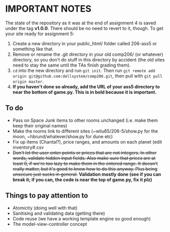 IMPORTANT NOTES
===============
The state of the repository as it was at the end of assignment 4 is saved under the tag **v1.0.0**. There should be no need to revert to it, though. To get your site ready for assignment 5:

1.  Create a new directory in your public_html/ folder called 206-ass5 or something like that.
2.  Remove or rename the .git directory in your old comp206/ (or whatever) directory, so you don't do stuff in this directory by accident (the old sites need to stay the same until the TAs finish grading them).
3.  `cd` into the new directory and run `git init`. Then run `git remote add origin git@github.com:dellsystem/comp206.git`, then pull with `git pull origin master`.
4.  **If you haven't done so already, add the URL of your ass5 directory to near the bottom of game.py. This is in bold because it is important.**

To do
-----

*   Pass on Space Junk items to other rooms unchanged (i.e. make them keep their original names)
*   Make the rooms link to different sites (~wliu65/206-5/show.py for the moon, ~hbrund/whatever/show.py for dune etc)
*   Fix up items (Chantal?), price ranges, and amounts on each planet (edit inventory#.csv
*   <del>Don't let the user enter points or prices that are not integers. In other words, validate hidden input fields. Also make sure that prices are at least 0, if we're too lazy to make them in the entered range. It doesn't really matter, but it's good to know how to do this anyway. Plus being unsecure just sucks in general.</del> **Validation mostly done (see if you can break it; if you can, the code is near the top of game.py, fix it plz)**

Things to pay attention to
--------------------------

*   Atomicity (doing well with that)
*   Sanitising and validating data (getting there)
*   Code reuse (we have a working template engine so good enough) 
*   The model-view-controller concept 
